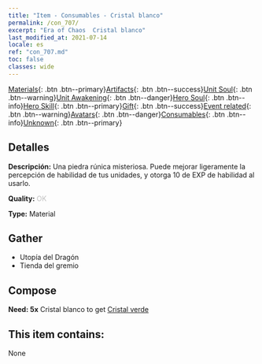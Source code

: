 ```yaml
---
title: "Item - Consumables - Cristal blanco"
permalink: /con_707/
excerpt: "Era of Chaos  Cristal blanco"
last_modified_at: 2021-07-14
locale: es
ref: "con_707.md"
toc: false
classes: wide
---
```

 [Materials](/ItemsES/){: .btn .btn--primary}[Artifacts](/ItemsES/Artifacts/){: .btn .btn--success}[Unit Soul](/ItemsES/UnitSoul/){: .btn .btn--warning}[Unit Awakening](/ItemsES/UnitAwakening/){: .btn .btn--danger}[Hero Soul](/ItemsES/HeroSoul/){: .btn .btn--info}[Hero Skill](/ItemsES/HeroSkill/){: .btn .btn--primary}[Gift](/ItemsES/Gift/){: .btn .btn--success}[Event related](/ItemsES/Events/){: .btn .btn--warning}[Avatars](/ItemsES/Avatars/){: .btn .btn--danger}[Consumables](/ItemsES/Consumables/){: .btn .btn--info}[Unknown](/ItemsES/Unknown/){: .btn .btn--primary}

## Detalles
 **Descripción:** Una piedra rúnica misteriosa. Puede mejorar ligeramente la percepción de habilidad de tus unidades, y otorga 10 de EXP de habilidad al usarlo.

 **Quality:** <span style="color: #C0C0C0">OK</span>

 **Type:** Material

## Gather

*    Utopía del Dragón 
*    Tienda del gremio 

## Compose

 **Need: 5x** Cristal blanco to get [Cristal verde](/ItemsES/con_711/)

## This item contains:

  None


